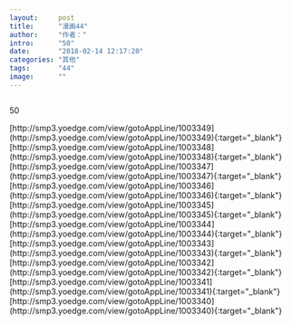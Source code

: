 ```yaml
---
layout:     post
title:      "漫画44"
author:     "作者："
intro:      "50"
date:       "2018-02-14 12:17:20"
categories: "其他"
tags:       "44"
image:      ""
---
```

<div style="text-align: center">
<p><img src=""/></p>
</div>
<p class="post-meta">
<span>50</span>
</p>
[http://smp3.yoedge.com/view/gotoAppLine/1003349](http://smp3.yoedge.com/view/gotoAppLine/1003349){:target="_blank"}
[http://smp3.yoedge.com/view/gotoAppLine/1003348](http://smp3.yoedge.com/view/gotoAppLine/1003348){:target="_blank"}
[http://smp3.yoedge.com/view/gotoAppLine/1003347](http://smp3.yoedge.com/view/gotoAppLine/1003347){:target="_blank"}
[http://smp3.yoedge.com/view/gotoAppLine/1003346](http://smp3.yoedge.com/view/gotoAppLine/1003346){:target="_blank"}
[http://smp3.yoedge.com/view/gotoAppLine/1003345](http://smp3.yoedge.com/view/gotoAppLine/1003345){:target="_blank"}
[http://smp3.yoedge.com/view/gotoAppLine/1003344](http://smp3.yoedge.com/view/gotoAppLine/1003344){:target="_blank"}
[http://smp3.yoedge.com/view/gotoAppLine/1003343](http://smp3.yoedge.com/view/gotoAppLine/1003343){:target="_blank"}
[http://smp3.yoedge.com/view/gotoAppLine/1003342](http://smp3.yoedge.com/view/gotoAppLine/1003342){:target="_blank"}
[http://smp3.yoedge.com/view/gotoAppLine/1003341](http://smp3.yoedge.com/view/gotoAppLine/1003341){:target="_blank"}
[http://smp3.yoedge.com/view/gotoAppLine/1003340](http://smp3.yoedge.com/view/gotoAppLine/1003340){:target="_blank"}


